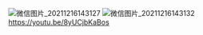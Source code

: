 ![微信图片_20211216143127](https://user-images.githubusercontent.com/90523160/146479390-e578ea41-13ff-4ee8-8ca9-96338a67d88b.jpg)
![微信图片_20211216143132](https://user-images.githubusercontent.com/90523160/146481210-5b7ec596-94f8-442c-8495-fe89433a4e9c.jpg)
https://youtu.be/8yUCjbKaBos

